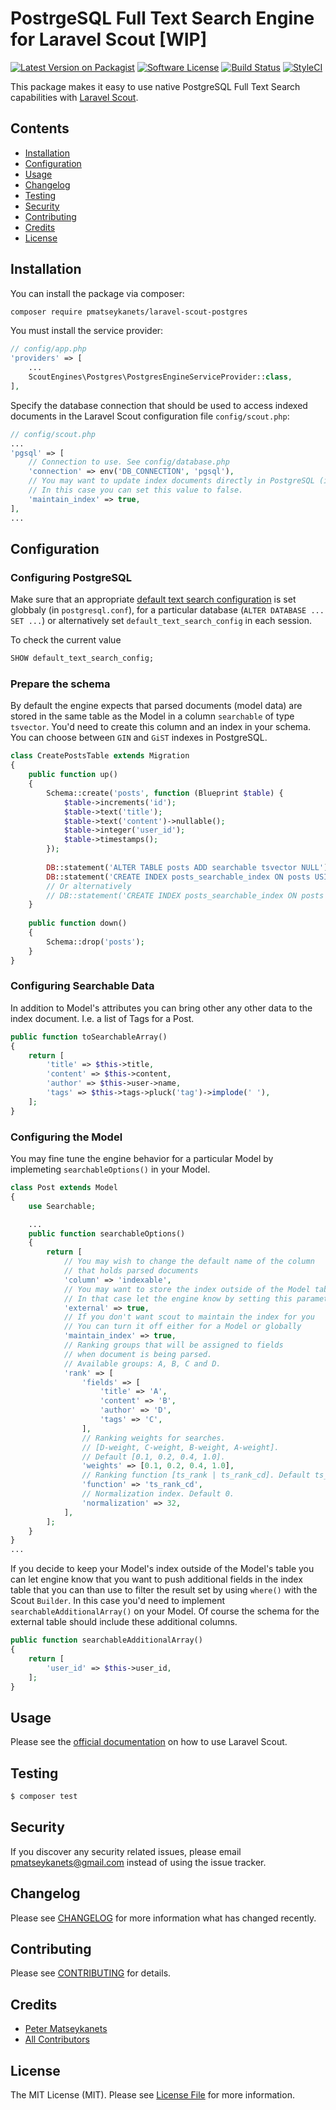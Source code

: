 # PostrgeSQL Full Text Search Engine for Laravel Scout [WIP]

[![Latest Version on Packagist](https://img.shields.io/packagist/v/pmatseykanets/laravel-scout-postgres.svg?style=flat-square)](https://packagist.org/packages/pmatseykanets/laravel-scout-postgres)
[![Software License](https://img.shields.io/badge/license-MIT-brightgreen.svg?style=flat-square)](LICENSE.md)
[![Build Status](https://img.shields.io/travis/pmatseykanets/laravel-scout-postgres/master.svg?style=flat-square)](https://travis-ci.org/pmatseykanets/laravel-scout-postgres)
[![StyleCI](https://styleci.io/repos/67233265/shield)](https://styleci.io/repos/67233265)

This package makes it easy to use native PostgreSQL Full Text Search capabilities with [Laravel Scout](http://laravel.com/docs/master/scout).

## Contents

- [Installation](#installation)
- [Configuration](#configuration)
- [Usage](#usage)
- [Changelog](#changelog)
- [Testing](#testing)
- [Security](#security)
- [Contributing](#contributing)
- [Credits](#credits)
- [License](#license)

## Installation

You can install the package via composer:

``` bash
composer require pmatseykanets/laravel-scout-postgres
```

You must install the service provider:

```php
// config/app.php
'providers' => [
    ...
    ScoutEngines\Postgres\PostgresEngineServiceProvider::class,
],
```

Specify the database connection that should be used to access indexed documents in the Laravel Scout configuration file `config/scout.php`:

```php
// config/scout.php
...
'pgsql' => [
    // Connection to use. See config/database.php
    'connection' => env('DB_CONNECTION', 'pgsql'),
    // You may want to update index documents directly in PostgreSQL (i.e. via triggers).
    // In this case you can set this value to false.
    'maintain_index' => true,
],
...
```

## Configuration

### Configuring PostgreSQL

Make sure that an appropriate [default text search configuration](https://www.postgresql.org/docs/9.5/static/runtime-config-client.html#GUC-DEFAULT-TEXT-SEARCH-CONFIG) is set globbaly (in `postgresql.conf`), for a particular database (`ALTER DATABASE ... SET ...`) or alternatively set `default_text_search_config` in each session.

To check the current value

```sql
SHOW default_text_search_config;

```




### Prepare the schema

By default the engine expects that parsed documents (model data) are stored in the same table as the Model in a column `searchable` of type `tsvector`. You'd need to create this column and an index in your schema. You can choose between `GIN` and `GiST` indexes in PostgreSQL.

```php
class CreatePostsTable extends Migration
{
    public function up()
    {
        Schema::create('posts', function (Blueprint $table) {
            $table->increments('id');
            $table->text('title');
            $table->text('content')->nullable();
            $table->integer('user_id');
            $table->timestamps();
        });
    
        DB::statement('ALTER TABLE posts ADD searchable tsvector NULL');
        DB::statement('CREATE INDEX posts_searchable_index ON posts USING GIN (searchable)');
        // Or alternatively
        // DB::statement('CREATE INDEX posts_searchable_index ON posts USING GIST (searchable)');
    }
    
    public function down()
    {
        Schema::drop('posts');
    }
}
```

### Configuring Searchable Data

In addition to Model's attributes you can bring other any other data to the index document. I.e. a list of Tags for a Post.

```php
public function toSearchableArray()
{
    return [
        'title' => $this->title,
        'content' => $this->content,
        'author' => $this->user->name,
        'tags' => $this->tags->pluck('tag')->implode(' '),
    ];
}

```

### Configuring the Model

You may fine tune the engine behavior for a particular Model by implemeting `searchableOptions()` in your Model.

```php
class Post extends Model
{
    use Searchable;

	...
    public function searchableOptions()
    {
        return [
            // You may wish to change the default name of the column
            // that holds parsed documents
            'column' => 'indexable',
            // You may want to store the index outside of the Model table
            // In that case let the engine know by setting this parameter to true.
            'external' => true,
            // If you don't want scout to maintain the index for you
            // You can turn it off either for a Model or globally
            'maintain_index' => true,
            // Ranking groups that will be assigned to fields
            // when document is being parsed.
            // Available groups: A, B, C and D.
            'rank' => [
                'fields' => [
                    'title' => 'A',
                    'content' => 'B',
                    'author' => 'D',
                    'tags' => 'C',
                ],
                // Ranking weights for searches.
                // [D-weight, C-weight, B-weight, A-weight].
                // Default [0.1, 0.2, 0.4, 1.0].
                'weights' => [0.1, 0.2, 0.4, 1.0],
                // Ranking function [ts_rank | ts_rank_cd]. Default ts_rank.
                'function' => 'ts_rank_cd',
                // Normalization index. Default 0.
                'normalization' => 32,
            ],
        ];
    }
}
...
```

If you decide to keep your Model's index outside of the Model's table you can let engine know that you want to push additional fields in the index table that you can than use to filter the result set by using `where()` with the Scout `Builder`. In this case you'd need to implement `searchableAdditionalArray()` on your Model. Of course the schema for the external table should include these additional columns.

```php
public function searchableAdditionalArray()
{
    return [
        'user_id' => $this->user_id,
    ];
}
```

## Usage

Please see the [official documentation](http://laravel.com/docs/master/scout) on how to use Laravel Scout.


## Testing

``` bash
$ composer test
```

## Security

If you discover any security related issues, please email pmatseykanets@gmail.com instead of using the issue tracker.

## Changelog

Please see [CHANGELOG](CHANGELOG.md) for more information what has changed recently.

## Contributing

Please see [CONTRIBUTING](CONTRIBUTING.md) for details.

## Credits

- [Peter Matseykanets](https://github.com/pmatseykanets)
- [All Contributors](../../contributors)

## License

The MIT License (MIT). Please see [License File](LICENSE.md) for more information.
